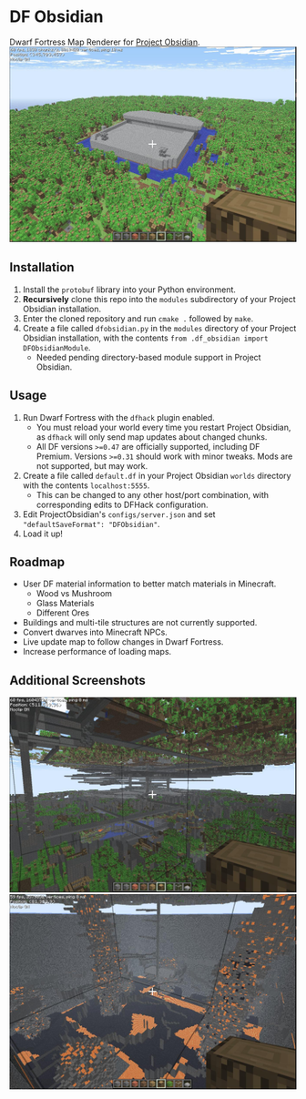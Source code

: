 # DF Obsidian
Dwarf Fortress Map Renderer for [Project Obsidian](https://github.com/EdwardJXLi/ProjectObsidian).
![Screenshot of df-obsidian](img/screen1.jpg)

## Installation

1. Install the `protobuf` library into your Python environment.
2. **Recursively** clone this repo into the `modules` subdirectory of your Project Obsidian installation.
3. Enter the cloned repository and run `cmake .` followed by `make`.
4. Create a file called `dfobsidian.py` in the `modules` directory of your Project Obsidian installation, with the contents `from .df_obsidian import DFObsidianModule`.
    * Needed pending directory-based module support in Project Obsidian.

## Usage

1. Run Dwarf Fortress with the `dfhack` plugin enabled.
    * You must reload your world every time you restart Project Obsidian, as `dfhack` will only send map updates about changed chunks.
    * All DF versions `>=0.47` are officially supported, including DF Premium. Versions `>=0.31` should work with minor tweaks. Mods are not supported, but may work.
2. Create a file called `default.df` in your Project Obsidian `worlds` directory with the contents `localhost:5555`.
    * This can be changed to any other host/port combination, with corresponding edits to DFHack configuration.
3. Edit ProjectObsidian's `configs/server.json` and set `"defaultSaveFormat": "DFObsidian"`.
4. Load it up!

## Roadmap

* User DF material information to better match materials in Minecraft.
    * Wood vs Mushroom
    * Glass Materials
    * Different Ores
* Buildings and multi-tile structures are not currently supported.
* Convert dwarves into Minecraft NPCs.
* Live update map to follow changes in Dwarf Fortress.
* Increase performance of loading maps.

## Additional Screenshots
![Screenshot of df-obsidian](img/screen2.jpg)
![Screenshot of df-obsidian](img/screen3.jpg)